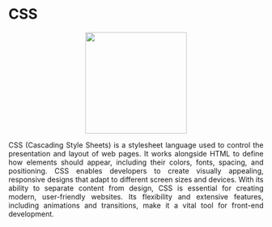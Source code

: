# CSS
<div align="center">
   <img src="https://cdn.jsdelivr.net/gh/devicons/devicon@latest/icons/css3/css3-original.svg" width="200" height="auto">
</div>
<p align="justify"> CSS (Cascading Style Sheets) is a stylesheet language used to control the presentation and layout of web pages. It works alongside HTML to define how elements should appear, including their colors, fonts, spacing, and positioning. CSS enables developers to create visually appealing, responsive designs that adapt to different screen sizes and devices. With its ability to separate content from design, CSS is essential for creating modern, user-friendly websites. Its flexibility and extensive features, including animations and transitions, make it a vital tool for front-end development. </p>
